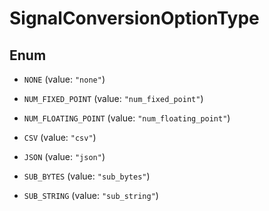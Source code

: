 

# SignalConversionOptionType

## Enum


* `NONE` (value: `"none"`)

* `NUM_FIXED_POINT` (value: `"num_fixed_point"`)

* `NUM_FLOATING_POINT` (value: `"num_floating_point"`)

* `CSV` (value: `"csv"`)

* `JSON` (value: `"json"`)

* `SUB_BYTES` (value: `"sub_bytes"`)

* `SUB_STRING` (value: `"sub_string"`)



